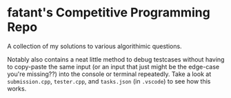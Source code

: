 # fatant's Competitive Programming Repo
A collection of my solutions to various algorithimic questions.

Notably also contains a neat little method to debug testcases without having to copy-paste the same input (or an input that just might be the edge-case you're missing??) into the console or terminal repeatedly. Take a look at ``submission.cpp``, ``tester.cpp``, and ``tasks.json`` (in ``.vscode``) to see how this works.
